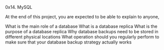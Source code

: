 0x14. MySQL

At the end of this project, you are expected to be able to explain to anyone,

What is the main role of a database
What is a database replica
What is the purpose of a database replica
Why database backups need to be stored in different physical locations
What operation should you regularly perform to make sure that your database backup strategy actually works
